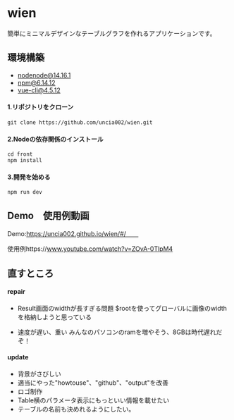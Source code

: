 # wien

簡単にミニマルデザインなテーブルグラフを作れるアプリケーションです。

## 環境構築
- nodenode@14.16.1
- npm@6.14.12
- vue-cli@4.5.12

#### 1.リポジトリをクローン
```
git clone https://github.com/uncia002/wien.git
```
#### 2.Nodeの依存関係のインストール
```
cd front
npm install
```
#### 3.開発を始める
```
npm run dev
```

## Demo　使用例動画
Demo:https://uncia002.github.io/wien/#/　　

使用例https://www.youtube.com/watch?v=ZOvA-0TlpM4

## 直すところ
#### repair
- Result画面のwidthが長すぎる問題
$rootを使ってグローバルに画像のwidthを格納しようと思っている

- 速度が遅い、重い
みんなのパソコンのramを増やそう、8GBは時代遅れだぞ！

#### update
- 背景がさびしい
- 適当にやった"howtouse"、"github"、"output"を改善
- ロゴ制作
- Table横のパラメータ表示にもっといい情報を載せたい
- テーブルの名前も決めれるようにしたい。
